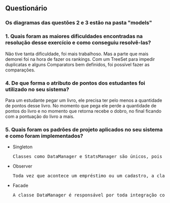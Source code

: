 <h2>Questionário</h2>

<h3>Os diagramas das questões 2 e 3 estão na pasta "models"</h3>

<h3>1. Quais foram as maiores dificuldades encontradas na resolução desse exercício e como conseguiu resolvê-las?</h3>
<p>Não tive tanta dificuldade, foi mais trabalhoso. Mas a parte que mais demorei foi na hora de fazer os rankings. Com um TreeSet para impedir duplicatas e alguns Comparators bem definidos, foi possível fazer as comparações.</p>

<h3>4. De que forma o atributo de pontos dos estudantes foi utilizado no seu sistema?</h3>
<p>Para um estudante pegar um livro, ele precisa ter pelo menos a quantidade de pontos desse livro. No momento que pega ele perde a quantidade de pontos do livro e no momento que retorna recebe o dobro, no final ficando com a pontuação do livro a mais.</p>

<h3>5. Quais foram os padrões de projeto aplicados no seu sistema e como foram implementados?</h3>
<ul>
  <li>Singleton</li>
  <pre>Classes como DataManager e StatsManager são únicos, pois os dados são comuns a todas as classes do programa.</pre>
  <li>Observer</li>
  <pre>Toda vez que acontece um empréstimo ou um cadastro, a classe DataManager notifica a StatsManager para atualizar as estatísticas.</pre>
  <li>Facade</li>
  <pre>A classe DataManager é responsável por toda integração com dados. Qualquer classe de fora, para poder acessar qualquer dado ou estatística, precisa passar por essa classe, centralizando assim as requisições a um único objeto e impedindo a chamada à classe StatsManager por clases externas.</pre>
</ul>
